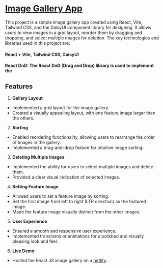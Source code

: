 # [Image Gallery App](https://image-gallery-ollyo2.netlify.app/)

This project is a simple image gallery app created using React, Vite, Tailwind CSS, and the DaisyUI component library for designing. It allows users to view images in a grid layout, reorder them by dragging and dropping, and select multiple images for deletion. The key technologies and libraries used in this project are:

#### React + Vite, Tailwind CSS, DaisyUI

#### React DnD: The React DnD (Drag and Drop) library is used to implement the

## Features

1. **Gallery Layout**

- Implemented a grid layout for the image gallery.
- Created a visually appealing layout, with one feature image larger than the others.

2. **Sorting**

- Enabled reordering functionality, allowing users to rearrange the order of images in the gallery.
- Implemented a drag-and-drop feature for intuitive image sorting.

3. **Deleting Multiple Images**

- Implemented the ability for users to select multiple images and delete them.
- Provided a clear visual indication of selected images.

4. **Setting Feature Image**

- Allowed users to set a feature image by sorting.
- Set the first image from left to right (LTR direction) as the featured image.
- Made the feature image visually distinct from the other images.

5. **User Experience**

- Ensured a smooth and responsive user experience.
- Implemented transitions or animations for a polished and visually pleasing look and feel.

6. **Live Demo**

- Hosted the React JS image gallery on a [netlify](https://image-gallery-ollyo2.netlify.app/).
